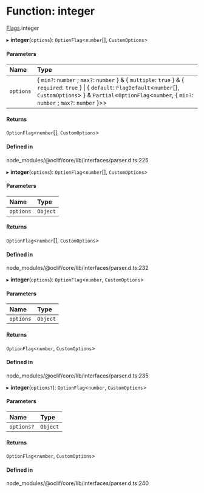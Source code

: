 # Function: integer

[Flags](../modules/Flags.md).integer

▸ **integer**(`options`): `OptionFlag`<`number`[], `CustomOptions`\>

#### Parameters

| Name | Type |
| :------ | :------ |
| `options` | { `min?`: `number` ; `max?`: `number`  } & { `multiple`: ``true``  } & { `required`: ``true``  } \| { `default`: `FlagDefault`<`number`[], `CustomOptions`\>  } & `Partial`<`OptionFlag`<`number`, { `min?`: `number` ; `max?`: `number`  }\>\> |

#### Returns

`OptionFlag`<`number`[], `CustomOptions`\>

#### Defined in

node_modules/@oclif/core/lib/interfaces/parser.d.ts:225

▸ **integer**(`options`): `OptionFlag`<`number`[], `CustomOptions`\>

#### Parameters

| Name | Type |
| :------ | :------ |
| `options` | `Object` |

#### Returns

`OptionFlag`<`number`[], `CustomOptions`\>

#### Defined in

node_modules/@oclif/core/lib/interfaces/parser.d.ts:232

▸ **integer**(`options`): `OptionFlag`<`number`, `CustomOptions`\>

#### Parameters

| Name | Type |
| :------ | :------ |
| `options` | `Object` |

#### Returns

`OptionFlag`<`number`, `CustomOptions`\>

#### Defined in

node_modules/@oclif/core/lib/interfaces/parser.d.ts:235

▸ **integer**(`options?`): `OptionFlag`<`number`, `CustomOptions`\>

#### Parameters

| Name | Type |
| :------ | :------ |
| `options?` | `Object` |

#### Returns

`OptionFlag`<`number`, `CustomOptions`\>

#### Defined in

node_modules/@oclif/core/lib/interfaces/parser.d.ts:240
